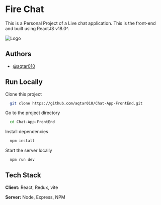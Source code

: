 
# Fire Chat

This is a Personal Project of a Live chat application.
This is the front-end and built using ReactJS v18.0^. 


![Logo](file:///C:/Users/aqtar/Downloads/Fire%20Chat.png)


## Authors

- [@aqtar010](https://github.com/aqtar010)


## Run Locally

Clone this project

```bash
  git clone https://github.com/aqtar010/Chat-App-FrontEnd.git
```

Go to the project directory

```bash
  cd Chat-App-FrontEnd
```

Install dependencies

```bash
  npm install
```

Start the server locally

```bash
  npm run dev
```


## Tech Stack

**Client:** React, Redux, vite

**Server:** Node, Express, NPM

